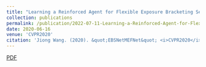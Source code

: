 ```yaml
---
title: "Learning a Reinforced Agent for Flexible Exposure Bracketing Selection"
collection: publications
permalink: /publication/2022-07-11-Learning-a-Reinforced-Agent-for-Flexible-Exposure-Bracketing-Selection
date: 2020-06-16
venue: 'CVPR2020'
citation: 'Jiong Wang. (2020). &quot;EBSNetMEFNet&quot; <i>CVPR2020</i>. 1(2).'
---
```

[PDF](https://openaccess.thecvf.com/content_CVPR_2020/html/Wang_Learning_a_Reinforced_Agent_for_Flexible_Exposure_Bracketing_Selection_CVPR_2020_paper.html)
